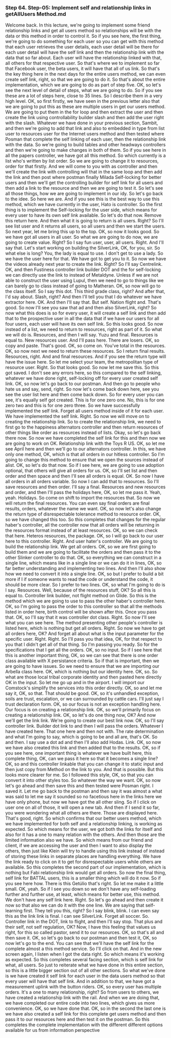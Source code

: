 ### Step 64. Step-05: Implement self and relationship links in getAllUsers Method.md
Welcome back. In this lecture, we're going to implement some friend relationship links and get all users method so relationships will be with the data or this method in order to control it. So if you see here, the first thing, we're going to do something for each user so you can get with this method that each user retrieves the user details, each user detail will be there for each user detail will have the self link and then the relationship link with the data that so far about. Each user will have the relationship linked with that, all others for that respective user. So that's where we to implement so far that Facebook user, the beta users, it will have that all of us link. So that's the key thing here in the next days for the entire users method, we can even create self link, right, so that we are going to do it. So that's about the entire implementation, which we are going to do as part of step five. OK, so let's see the next level of detail of steps, what we are going to do. So if you see these are a lot of steps here, close to 35 lines. So I describe them in a very high level. OK, so first firstly, we have seen in the previous letter also that we are going to put this as these are multiple users in get our users method. We are going to put them in the for loop and then extract the user and then create the link using controllability builder slash and then add the user right with the slash. Whatever we have done in your previous section, Sambit, and then we're going to add that link and also to embedded in type from list user to resources user for the Internet users method and then tested where Posman that complete the self linking of each user, then the relationship link with the data. So we're going to build tables and other headways controllers and then we're going to make changes in both of them. So if you see here in all the papers controller, we have got all this method. So which currently is a list who's written by list order. So we are going to change it to resources, order for that firstly. And we will come to you with as controller and then we'll create the link with controlling will that in the same loop and then add the link and then post where postman finally Milada Self-locking for better users and then we'll get the controlling builder for self link for all users and then add a link to the resource and then we are going to test it. So let's see all those things, how we are going to implement in our idy. So let's go back to the idee. So here we are. And if you see this is the best way to use this method, which we have currently in the user, Hato is controller. So the first thing is to implement the Self-locking for the user side, which means for every user to have its own self link available. So let's do that now. Remove this return here. And then what it is going to return is all users. Right? So I'll see list user and it returns all users, so all users and then we start the users. So next year, let me bring this up to the top. OK, so now it looks good. So we have got all users in all user. So what we are going to do now, we are going to create value. Right? So I say fun user, user, all users. Right. And I'll say that. Let's start working on building the SilverLink, OK, for you, sir. So what else is long? You, the lady is equal to use. I don't get to use a lady. So we have the user here for that. We have got to get you to it. So now we have the videos already next year to create the link. Right? So I'll say Centrelink. OK, and then Fustiness controller link builder DOT and the for self-locking we can directly use the link to instead of Metaldyne. Unless if we are not able to construct the user using Lupul, then we need to go to things like we can barely go to class instead of going to Matheran. OK, so now will go to the class itself. So I say this dot. This third grade class, right? And after that, I'd say about. Slash, right? And then I'll tell you that I do whatever we have extractor here. OK. And then I'll say that. But self. Nation flight and. That's good. So now I'll see you saw that ad and then also SilverLink, right? So now what this does is so for every user, it will create a self link and then add that to the prospective user in all the data that if we have our users for all four users, each user will have its own self link. So this looks good. So now instead of a list, we need to return to resources, right as part of it. So what we will do is. Resources, and then I will say. Yuzu and final. Resources is equal to. New resources user. And I'll pass here. There are losers. OK, so copy and paste. That's good. OK, so come on. You've total in the resources. OK, so now next we need to return these resources. So I return final results. Resources, right. And and final resources. And if you see the return type will have the issue here. So let me select your team, the metropolitan type of resource user. Right. So that looks good. So now let me save this. So this got saved. I don't see any errors here, so this compared to the self linking, whatever we have done right, self-locking off for every user created self link. OK, so now let's go back to our postman. And then go to people who hate us and say, send, right. So now let's come back down here, see you see the user list here and then come back down. So for every user you can see, it's equally self got created. This is for one zero one. No, this is for one zero two and this is for one zero three. So we have successfully implemented the self link. Forget all users method inside of it for each user. We have implemented the self link. Right. So now we will move on to creating the relationship link. So to create the relationship link, we need to first go to the happiness alternators controller and then return resources of other things like order as resources instead of lists. Okay, so let's go back there now. So now we have completed the self link for this and then now we are going to work on OK. Relationship link with the Toys R US. OK, so let me see April here and then we'll go to our alternators controller. In this, we have only one method, OK, which is that all orders in our hitless controller. So I'm going to change this method to ensure that we open the sources instead of alist. OK, so let's do that now. So if I see here, we are going to use adoption optional, that others will give all orders for us. OK, so I'll set list and then order and then space and then I'll see all orders is equal. OK. So now I have all orders in all orders variable. So now I can add that to resources. So I'll save resources and then order. I'll say a final. Resources and new resources and order, and then I'll pass the holidays here, OK, so let me pass it. Yeah, yeah. Holidays. So come on shift to import the resources that. So now we will return the final resources. You can even say final orders are final results, orders, whatever the name we want. OK, so now let's also change the return type of disrespectable tolerance method to resource order. OK, so we have changed this too. So this completes that changes for the regular haber's controller, all the controller now that all orders will be returning in the resources format instead of at least resources. OK, so we can check that here. Heteros resources, the package. OK, so I will go back to our user here to this controller. Right. And user hater's controller. We are going to build the relationship link. We get all orders. OK, so we are first going to build them and we are going to facilitate the orders and then pass it to the other Slinker controller to do that. OK, so everything we can construct in a single line, which means like in a single line or we can do it in lines, OK, so far better understanding and implementing two lines. And then I'll also show how we need to convert it into a single line. OK, so but I prefer to build a bit more if I if someone wants to read the code or understand the code, it should be more clear. So I prefer to two lines. OK, so what I'm going to do is I say. Resources. Well, because of the resources stuff, OK? So all this is equal to. Controller link builder, not flight method on Glide. So this is the method which we are going to use to pass the other haber's controller here. OK, so I'm going to pass the order to this controller so that all the methods listed in order here, birth control will be shown after this. Once you pass that. OK, so I'll say that it was controller dot class. Right. So now I'll see what you can see here. The method presenting other people's controller is listed here, which is nothing but get all orders. Right. So now we have to get all orders here, OK? And forget all about what is the input parameter for the specific user. Right. Right. So I'll pass you that idea, OK, for that respect to you that I didn't get all of that thing. So I'm passing you ready. So for the specifications that I get all the orders. OK, so no input. So if I see here that this is another important thing, OK, so we can see that there is one order class available with X persistance criteria. So if that is important, then we are going to have issues. So we need to ensure that we are importing our Arbella class here. OK, which is nothing but our identity here. OK, so. So what are those local tribal corporate identity and then pasted here directly OK in the input. So let me go up and in the airport. I will import our Comstock's simplify the services into this order directly. OK, so and let me say it, OK, so that. That should be good. OK, so it's unhandled exception, soils are trust, escalation, or we can surrounded by cattle cars. I'll just say I trust declaration form. OK, so our focus is not an exception handling here. Our focus is on creating a relationship link. OK, so we'll primarily focus on creating a relationship link. OK, so let's do one thing now, OK? And now we'll get the link link. We're going to create our best link now. OK, so I'll say controller link. Builder dot link to and then I will pass the orders. Whatever I have created here. That one here and then not with. The rate determination and what I'm going to say, which is going to be and all are, that's OK. So and then. I say use a dot ad and then I'll also add Hodas. Link. OK, so now we have also created this link and then added that to the results. OK, so if you see here, one important thing is whatever we have built here, this complete thing, OK, can we pass it here so that it becomes a single line? OK, so and this controller linkable that you can change it to static input and then just copy from Method on the link to you. And that is possible. But this looks more clearer for me. So I followed this style, OK, so that you can convert it into other styles too. So whatever the way we want. OK, so now let's go ahead and then save this and then tested were Posman right. I saved it. Let me go back to the postman and then say it was almost a what was said to let me say it sounded so no facetious here in the links here we have only phone, but now we have got the all other sling. So if I click on user one on all of those, it will open a new tab. And then if I send it so far, you were wondering what all others are there. Those are displayed here. That's good, right. So which confirms that our better users method, which we have implemented for both self and a relationship linking, is working as expected. So which means for the user, we got both the links for itself and also for it has a one to many relation with the others. And then those are the limited information also we have. So which means from our friend and client, if we are accessing the user and then I want to also display the others, then just like Klein will try to handle using this link instead of instead of storing these links in separate places are handling everything. We have the link ready to click on it to get for disrespectable users while others are available. So this completes the second part of our implementation, which is nothing but Fabi relationship link would get all orders. So now the final thing, self link for BATTAL users, this is a smaller thing which will do it now. So if you see here how. There is this Getúlio that's right. So let me make it a little small. OK, yeah. So if I see you down so we don't have any self-loading further and further use, at least, which means for better use, this method. We don't have any self link here. Right. So let's go ahead and then create it now so that also we can do it with the one line. We are saying that self-learning first. They tell you this, right? So I say blink, blink. I can even say this as the link link is final. I can see SilverLink. Forget all soccer. So. Controller link in the DOT, link to flight, and then I'll say stop. That plus and their self, not self regulation, OK? Now, I have this feeling that values us right, for this so called pastor, send it to our resources. OK, so that's all and then save it. OK, so let's go back to our postman and then test it, OK, so now let's go to the end. You can see that we'll have the self link for the complete almost a this method service. So I'll click on that. And in the new screen again, I listen when I got the data right. So which means it's working as expected. So this completes several facing section, which is self link for what, all users. So just to reiterate what we have done in this entire section, so this is a little bigger section out of all other sections. So what we've done is we have created it self link for each user in the data users method so that every user will have that self link. And in addition to that, we have got a measurement uplink with the button riders. OK, so every user has multiple orders. It's a one to many relationship, right? So from users to others, we have created a relationship link with the rail. And when we are doing that, we have completed our entire code into two lines, which gives us more convenience. OK, so we have done that. OK, so in the second the last one is we have also created a self link for this complete get users method and then pass it to our resources here and then test it on the postman. So this completes the complete implementation with the different different options available for us from information perspective 